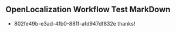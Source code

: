 ## OpenLocalization Workflow Test MarkDown
* 802fe49b-e3ad-4fb0-881f-afd947df832e thanks!

<!--HONumber=Aug16_HO3-->


